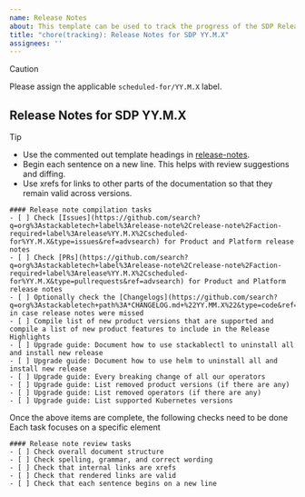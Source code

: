 ```yaml
---
name: Release Notes
about: This template can be used to track the progress of the SDP Release Notes compilation
title: "chore(tracking): Release Notes for SDP YY.M.X"
assignees: ''
---
```


<!--
    DO NOT REMOVE THIS COMMENT. It is intended for people who might copy/paste from the previous release issue.
    This was created by an issue template: https://github.com/stackabletech/issues/issues/new/choose.
-->

> [!CAUTION]
> Please assign the applicable `scheduled-for/YY.M.X` label.

<!-- Release placeholders YY.M.X should be replaced. -->
## Release Notes for SDP YY.M.X

> [!TIP]
> - Use the commented out template headings in [release-notes][template].
> - Begin each sentence on a new line. This helps with review suggestions and diffing.
> - Use xrefs for links to other parts of the documentation so that they remain valid across versions.

[template]: https://github.com/stackabletech/documentation/blob/8dc93f28ac6d20a587f54d0a697c71fe47e8643a/modules/ROOT/pages/release-notes.adoc?plain=1#L11-L56

```[tasklist]
#### Release note compilation tasks
- [ ] Check [Issues](https://github.com/search?q=org%3Astackabletech+label%3Arelease-note%2Crelease-note%2Faction-required+label%3Arelease%YY.M.X%2Cscheduled-for%YY.M.X&type=issues&ref=advsearch) for Product and Platform release notes
- [ ] Check [PRs](https://github.com/search?q=org%3Astackabletech+label%3Arelease-note%2Crelease-note%2Faction-required+label%3Arelease%YY.M.X%2Cscheduled-for%YY.M.X&type=pullrequests&ref=advsearch) for Product and Platform release notes
- [ ] Optionally check the [Changelogs](https://github.com/search?q=org%3Astackabletech+path%3A*CHANGELOG.md+%22YY.MM.X%22&type=code&ref=advsearch) in case release notes were missed
- [ ] Compile list of new product versions that are supported and compile a list of new product features to include in the Release Highlights
- [ ] Upgrade guide: Document how to use stackablectl to uninstall all and install new release
- [ ] Upgrade guide: Document how to use helm to uninstall all and install new release
- [ ] Upgrade guide: Every breaking change of all our operators
- [ ] Upgrade guide: List removed product versions (if there are any)
- [ ] Upgrade guide: List removed operators (if there are any)
- [ ] Upgrade guide: List supported Kubernetes versions
```

Once the above items are complete, the following checks need to be done
Each task focuses on a specific element

```[tasklist]
#### Release note review tasks
- [ ] Check overall document structure
- [ ] Check spelling, grammar, and correct wording
- [ ] Check that internal links are xrefs
- [ ] Check that rendered links are valid
- [ ] Check that each sentence begins on a new line
```

